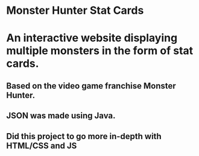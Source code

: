 # Monster Hunter Stat Cards
# An interactive website displaying multiple monsters in the form of stat cards. 
## Based on the video game franchise Monster Hunter.
## JSON was made using Java.
##  Did this project to go more in-depth with HTML/CSS and JS
